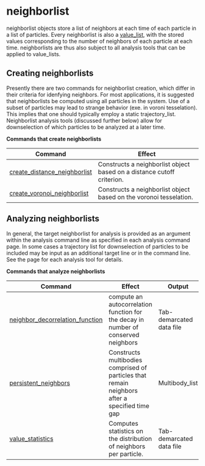 <h1>neighborlist</h1>

neighborlist objects store a list of neighbors at each time of each particle in a list of particles. Every neighborlist is also a [value_list](value_list.md), with the stored values corresponding to the number of neighbors of each particle at each time. neighborlists are thus also subject to all analysis tools that can be applied to value_lists.

<h2>Creating neighborlists</h2>

Presently there are two commands for neighborlist creation, which differ in their criteria for idenfying neighbors. For most applications, it is suggested that neighborlists be computed using all particles in the system. Use of a subset of particles may lead to strange behavior (exe. in voroni tesselation). This implies that one should typically employ a static trajectory_list. Neighborlist analysis tools (discussed further below) allow for downselection of which particles to be analyzed at a later time.

**Commands that create neighborlists**

| Command | Effect |
|----------|----------|
| [create_distance_neighborlist](create_distance_neighborlist.md) | Constructs a neighborlist object based on a distance cutoff criterion. | 
| [create_voronoi_neighborlist](create_voronoi_neighborlist.md) | Constructs a neighborlist object based on the voronoi tesselation. |

<h2>Analyzing neighborlists</h2>

In general, the target neighborlist for analysis is provided as an argument within the analysis command line as specified in each analysis command page. In some cases a trajectory list for downselection of particles to be included may be input as an additional target line or in the command line. See the page for each analysis tool for details.

**Commands that analyze neighborlists**

| Command | Effect | Output |
|----------|----------|----------|
| [neighbor_decorrelation_function](neighbor_decorrelation_function.md) | compute an autocorrelation function for the decay in number of conserved neighbors | Tab-demarcated data file |
| [persistent\_neighbors](persistent_neighbors.md) | Constructs multibodies comprised of particles that remain neighbors after a specified time gap | Multibody_list|
| [value\_statistics](value_statistics.md) | Computes statistics on the distribution of neighbors per particle. | Tab-demarcated data file |
